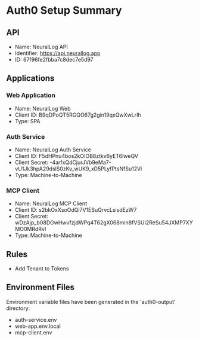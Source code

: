 # Auth0 Setup Summary

## API
- Name: NeuralLog API
- Identifier: https://api.neurallog.app
- ID: 67f96fe2fbba7c8dec7e5d97

## Applications

### Web Application
- Name: NeuralLog Web
- Client ID: B9qDPoQT5RGQO67g2gin19qxQwXwLrIh
- Type: SPA

### Auth Service
- Name: NeuralLog Auth Service
- Client ID: F5dHPnu4bos2kOIOB8ztkv6yET6lweQV
- Client Secret: -4arfxQdCjurJVb9eMa7-vU1Jk3hpA29dslS0zKv_wUK9_xD5PLyfPtsNfSu12Vi
- Type: Machine-to-Machine

### MCP Client
- Name: NeuralLog MCP Client
- Client ID: s2bkOxXsoOdQi7V1ESuQrvcLsisdEzW7
- Client Secret: wDzAjp_b08DGwHwvfzjdWPq4T62gX068min8fVSUI2ReSu54JXMP7XYMO0MRdRvI
- Type: Machine-to-Machine

## Rules
- Add Tenant to Tokens

## Environment Files
Environment variable files have been generated in the 'auth0-output' directory:
- auth-service.env
- web-app.env.local
- mcp-client.env
